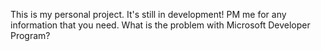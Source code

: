 This is my personal project. It's still in development!
PM me for any information that you need.
What is the problem with Microsoft Developer Program?
